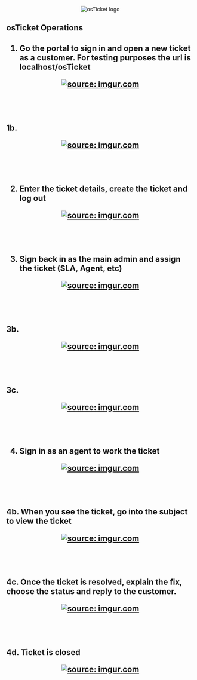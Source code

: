 <p align="center">
<img src="https://i.imgur.com/Clzj7Xs.png" alt="osTicket logo"/>
</p>

<h2>osTicket Operations<h2/>

1. Go the portal to sign in and open a new ticket as a customer. For testing purposes the url is localhost/osTicket

<p align="center">
<a href="https://imgur.com/bmJU5rT"><img src="https://i.imgur.com/bmJU5rT.png" title="source: imgur.com" /></a>
</p>
<br />
<br />

1b.

<p align="center">
<a href="https://imgur.com/UhW4Pfj"><img src="https://i.imgur.com/UhW4Pfj.png" title="source: imgur.com" /></a>
</p>
<br />
<br />


2. Enter the ticket details, create the ticket and log out

<p align="center">
<a href="https://imgur.com/Cj6jzwt"><img src="https://i.imgur.com/Cj6jzwt.jpg" title="source: imgur.com" /></a>
</p>
<br />
<br />


3. Sign back in as the main admin and assign the ticket (SLA, Agent, etc)

<p align="center">
<a href="https://imgur.com/NQDI5Kx"><img src="https://i.imgur.com/NQDI5Kx.jpg" title="source: imgur.com" /></a>
</p>
<br />
<br />

3b. 

<p align="center">
<a href="https://imgur.com/Ejf4O2C"><img src="https://i.imgur.com/Ejf4O2C.jpg" title="source: imgur.com" /></a>
</p>
<br />
<br />

3c. 

<p align="center">
<a href="https://imgur.com/g7i7fr4"><img src="https://i.imgur.com/g7i7fr4.jpg" title="source: imgur.com" /></a>
</p>
<br />
<br />


4. Sign in as an agent to work the ticket

<p align="center">
<a href="https://imgur.com/MRcJDpW"><img src="https://i.imgur.com/MRcJDpW.png" title="source: imgur.com" /></a>
</p>
<br />
<br />

4b. When you see the ticket, go into the subject to view the ticket 

<p align="center">
<a href="https://imgur.com/owMl6p8"><img src="https://i.imgur.com/owMl6p8.png" title="source: imgur.com" /></a>
</p>
<br />
<br />

4c. Once the ticket is resolved, explain the fix, choose the status and reply to the customer.

<p align="center">
<a href="https://imgur.com/9dPoi02"><img src="https://i.imgur.com/9dPoi02.jpg" title="source: imgur.com" /></a>
</p>
<br />
<br />


4d. Ticket is closed

<p align="center">
<a href="https://imgur.com/aNQ7ATJ"><img src="https://i.imgur.com/aNQ7ATJ.jpg" title="source: imgur.com" /></a>
</p>
<br />
<br />



